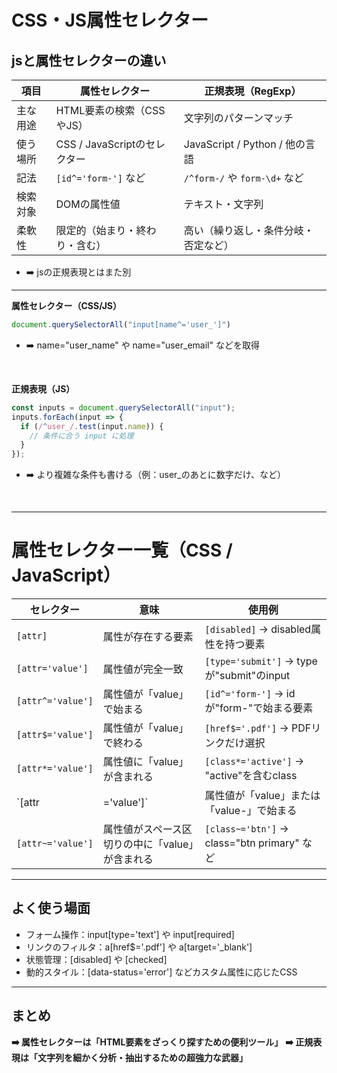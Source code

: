 # CSS・JS属性セレクター

## jsと属性セレクターの違い


| 項目     | 属性セレクター                 | 正規表現（RegExp）                   |
| -------- | ------------------------------ | ------------------------------------ |
| 主な用途 | HTML要素の検索（CSSやJS）      | 文字列のパターンマッチ               |
| 使う場所 | CSS / JavaScriptのセレクター   | JavaScript / Python / 他の言語       |
| 記法     | `[id^='form-']` など           | `/^form-/` や `form-\d+` など        |
| 検索対象 | DOMの属性値                    | テキスト・文字列                     |
| 柔軟性   | 限定的（始まり・終わり・含む） | 高い（繰り返し・条件分岐・否定など） |

- ➡️ jsの正規表現とはまた別

---

**属性セレクター（CSS/JS）**
```js
document.querySelectorAll("input[name^='user_']")
```
- ➡️ name="user_name" や name="user_email" などを取得

<br>

**正規表現（JS）**
```js
const inputs = document.querySelectorAll("input");
inputs.forEach(input => {
  if (/^user_/.test(input.name)) {
    // 条件に合う input に処理
  }
});
```
- ➡️ より複雑な条件も書ける（例：user_のあとに数字だけ、など）

<br>

---


# 属性セレクター一覧（CSS / JavaScript）

| セレクター        | 意味                                            | 使用例                                      |
| ----------------- | ----------------------------------------------- | ------------------------------------------- |
| `[attr]`          | 属性が存在する要素                              | `[disabled]` → disabled属性を持つ要素       |
| `[attr='value']`  | 属性値が完全一致                                | `[type='submit']` → typeが"submit"のinput   |
| `[attr^='value']` | 属性値が「value」で始まる                       | `[id^='form-']` → idが"form-"で始まる要素   |
| `[attr$='value']` | 属性値が「value」で終わる                       | `[href$='.pdf']` → PDFリンクだけ選択        |
| `[attr*='value']` | 属性値に「value」が含まれる                     | `[class*='active']` → "active"を含むclass   |
| `[attr            | ='value']`                                      | 属性値が「value」または「value-」で始まる   | `[lang | ='en']` → langが"en"または"en-US"など |
| `[attr~='value']` | 属性値がスペース区切りの中に「value」が含まれる | `[class~='btn']` → class="btn primary" など |

---

## よく使う場面
- フォーム操作：input[type='text'] や input[required]
- リンクのフィルタ：a[href$='.pdf'] や a[target='_blank']
- 状態管理：[disabled] や [checked]
- 動的スタイル：[data-status='error'] などカスタム属性に応じたCSS

---

## まとめ
**➡️ 属性セレクターは「HTML要素をざっくり探すための便利ツール」**
**➡️ 正規表現は「文字列を細かく分析・抽出するための超強力な武器」**